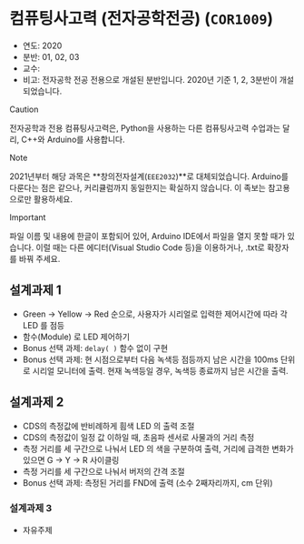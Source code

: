 # 컴퓨팅사고력 (전자공학전공) (`COR1009`)

* 연도: 2020
* 분반: 01, 02, 03
* 교수:
* 비고: 전자공학 전공 전용으로 개설된 분반입니다. 2020년 기준 1, 2, 3분반이 개설되었습니다.

> [!CAUTION]
> 전자공학과 전용 컴퓨팅사고력은, Python을 사용하는 다른 컴퓨팅사고력 수업과는 달리, C++와 Arduino를 사용합니다.

> [!NOTE]
> 2021년부터 해당 과목은 **창의전자설계(`EEE2032`)**로 대체되었습니다.
> Arduino를 다룬다는 점은 같으나, 커리큘럼까지 동일한지는 확실하지 않습니다.
> 이 족보는 참고용으로만 활용하세요.

> [!IMPORTANT]
> 파일 이름 및 내용에 한글이 포함되어 있어, Arduino IDE에서 파일을 열지 못할 때가 있습니다.
> 이럴 때는 다른 에디터(Visual Studio Code 등)을 이용하거나, .txt로 확장자를 바꿔 주세요.

## 설계과제 1

- Green → Yellow → Red 순으로, 사용자가 시리얼로 입력한 제어시간에 따라 각 LED 를 점등
- 함수(Module) 로 LED 제어하기
- Bonus 선택 과제: `delay( )` 함수 없이 구현
- Bonus 선택 과제: 현 시점으로부터 다음 녹색등 점등까지 남은 시간을 100ms 단위로 시리얼 모니터에 출력. 현재 녹색등일 경우, 녹색등 종료까지 남은 시간을 출력.

## 설계과제 2

- CDS의 측정값에 반비례하게 흼색 LED 의 출력 조절
- CDS의 측정값이 일정 값 이하일 때, 초음파 센서로 사물과의 거리 측정
- 측정 거리를 세 구간으로 나눠서 LED 의 색을 구분하여 출력, 거리에 급격한 변화가 있으면 G → Y → R 사이클링
- 측정 거리를 세 구간으로 나눠서 버저의 간격 조절
- Bonus 선택 과제: 측정된 거리를 FND에 출력 (소수 2째자리까지, cm 단위)

### 설계과제 3

- 자유주제
